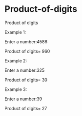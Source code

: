 # Product-of-digits
Product of digits

Example 1:

Enter a number:4586

Product of digits= 960

Example 2:

Enter a number:325

Product of digits= 30

Example 3:

Enter a number:39

Product of digits= 27
